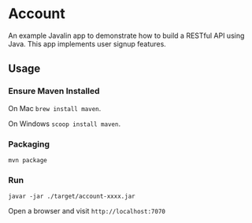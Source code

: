 # Account

An example Javalin app to demonstrate how to build a RESTful API using Java. This app implements user signup features.

## Usage

### Ensure Maven Installed

On Mac `brew install maven`.

On Windows `scoop install maven`.

### Packaging

`mvn package`

### Run

`javar -jar ./target/account-xxxx.jar`

Open a browser and visit `http://localhost:7070`

